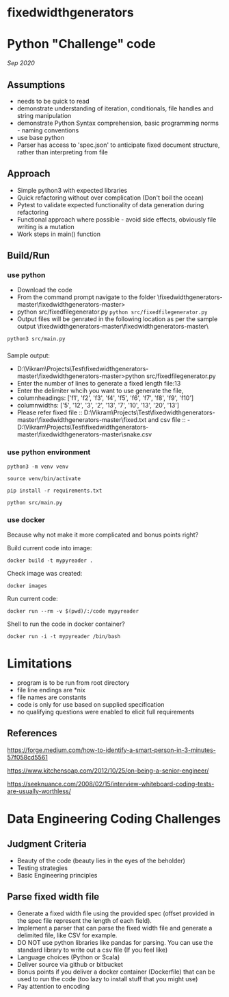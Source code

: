 # fixedwidthgenerators

# Python "Challenge" code

_Sep 2020_
## Assumptions
- needs to be quick to read
- demonstrate understanding of iteration, conditionals, file handles and string manipulation
- demonstrate Python Syntax comprehension, basic programming norms - naming conventions 
- use base python
- Parser has access to 'spec.json' to anticipate fixed document structure, rather than interpreting from file

## Approach
- Simple python3 with expected libraries
- Quick refactoring without over complication (Don't boil the ocean)
- Pytest to validate expected functionality of data generation during refactoring
- Functional approach where possible - avoid side effects, obviously file writing is a mutation
- Work steps in main() function

## Build/Run
### use python
- Download the code
- From the command prompt navigate to the folder \fixedwidthgenerators-master\fixedwidthgenerators-master>
- python src/fixedfilegenerator.py
```python src/fixedfilegenerator.py```
- Output files will be genrated in the following location as per the sample output \fixedwidthgenerators-master\fixedwidthgenerators-master\



```python3 src/main.py```

###
Sample output: 


- D:\Vikram\Projects\Test\fixedwidthgenerators-master\fixedwidthgenerators-master>python src/fixedfilegenerator.py
- Enter the number of lines to generate a fixed length file:13
- Enter the delimiter whcih you want to use generate the file,
- columnheadings: ['f1', 'f2', 'f3', 'f4', 'f5', 'f6', 'f7', 'f8', 'f9', 'f10']
- columnwidths: ['5', '12', '3', '2', '13', '7', '10', '13', '20', '13']
- Please refer fixed file :: D:\Vikram\Projects\Test\fixedwidthgenerators-master\fixedwidthgenerators-master\fixed.txt and csv file :: -D:\Vikram\Projects\Test\fixedwidthgenerators-master\fixedwidthgenerators-master\snake.csv


### use python environment
```python3 -m venv venv```

```source venv/bin/activate```

```pip install -r requirements.txt```

```python src/main.py```
### use docker
Because why not make it more complicated and bonus points right?

Build current code into image: 

```docker build -t mypyreader .```

Check image was created: 

```docker images```

Run current code: 

```docker run --rm -v $(pwd)/:/code mypyreader```

Shell to run the code in docker container? 

```docker run -i -t mypyreader /bin/bash```



# Limitations
- program is to be run from root directory
- file line endings are *nix
- file names are constants
- code is only for use based on supplied specification
- no qualifying questions were enabled to elicit full requirements


## References
https://forge.medium.com/how-to-identify-a-smart-person-in-3-minutes-57f058cd5561

https://www.kitchensoap.com/2012/10/25/on-being-a-senior-engineer/


https://seeknuance.com/2008/02/15/interview-whiteboard-coding-tests-are-usually-worthless/

# Data Engineering Coding Challenges


## Judgment Criteria
- Beauty of the code (beauty lies in the eyes of the beholder)
- Testing strategies
- Basic Engineering principles

## Parse fixed width file
- Generate a fixed width file using the provided spec (offset provided in the spec file represent the length of each field).
- Implement a parser that can parse the fixed width file and generate a delimited file, like CSV for example.
- DO NOT use python libraries like pandas for parsing. You can use the standard library to write out a csv file (If you feel like)
- Language choices (Python or Scala)
- Deliver source via github or bitbucket
- Bonus points if you deliver a docker container (Dockerfile) that can be used to run the code (too lazy to install stuff that you might use)
- Pay attention to encoding


